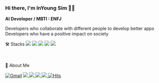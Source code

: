 ### Hi there, I'm InYoung Sim 👋🏻

**AI Developer / MBTI : ENFJ**

Developers who collaborate with different people to develop better apps              
Developers who have a positive impact on society


🛠️ Stacks
<img src="https://img.shields.io/badge/iOS-000000?style=round-square&logo=iOS&logoColor=white"/> <img src="https://img.shields.io/badge/Swift-F05138?style=round-square&logo=Swift&logoColor=white"/> <img src="https://img.shields.io/badge/SwiftUI-0052CC?style=round-square&logo=Swift&logoColor=white"/> <img src="https://img.shields.io/badge/CocoaPods-EE3322?style=round-square&logo=CocoaPods&logoColor=white"/> <img src="https://img.shields.io/badge/Firebase-FFCA28?style=round-square&logo=Firebase&logoColor=white"/>

<br>

👀 About Me

[![Gmail](https://img.shields.io/badge/-Gmail-c14438?style=flat&logo=Gmail&logoColor=white)](mailto:dnd81967@gmail.com)
<a href="https://kr.linkedin.com/in/2dubu?trk=people-guest_people_search-card" target="_blank"><img src="https://img.shields.io/badge/LinkedIn-0A66C2?style=round-square&logo=LinkedIn&logoColor=white"/> <a href="https://2dubu.notion.site/2dubu/3f2f866297e547bc9b66ca6f3ab29866" target="_blank"><img src="https://img.shields.io/badge/Portfolio-FFFFFF?style=round-square&logo=Notion&logoColor=black"/> <a href="https://velog.io/@2dubu" target="_blank"><img src="https://img.shields.io/badge/TechBlog-20C997?style=round-square&logo=Velog&logoColor=white"/> <a href="https://www.buymeacoffee.com/2dubu" target="_blank"><img src="https://img.shields.io/badge/Coffee-FFDD00?style=round-square&logo=Buy Me A Coffee&logoColor=white"/> [![Hits](https://hits.seeyoufarm.com/api/count/incr/badge.svg?url=https%3A%2F%2Fgithub.com%2F2dubu%2Fhit-counter&count_bg=%2379C83D&title_bg=%23555555&icon=&icon_color=%23E7E7E7&title=hits&edge_flat=false)](https://hits.seeyoufarm.com)
